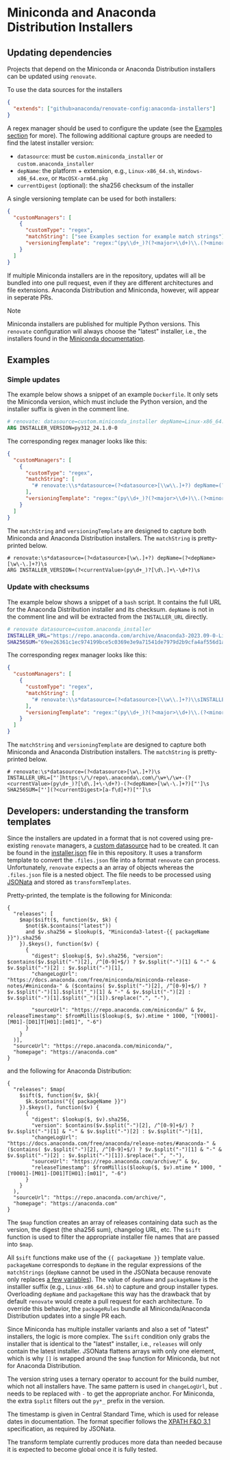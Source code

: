 # Miniconda and Anaconda Distribution Installers

## Updating dependencies

Projects that depend on the Miniconda or Anaconda Distribution installers can be updated using `renovate`.

To use the data sources for the installers

```json
{
  "extends": ["github>anaconda/renovate-config:anaconda-installers"]
}
```

A regex manager should be used to configure the update (see the [Examples section](#examples) for more).
The following additional capture groups are needed to find the latest installer version:

- `datasource`: must be `custom.miniconda_installer` or `custom.anaconda_installer`
- `depName`: the platform + extension, e.g., `Linux-x86_64.sh`, `Windows-x86_64.exe`, or `MacOSX-arm64.pkg`
- `currentDigest` (optional): the sha256 checksum of the installer

A single versioning template can be used for both installers:

```json
{
  "customManagers": [
    {
      "customType": "regex",
      "matchString": ["see Examples section for example match strings"],
      "versioningTemplate": "regex:^(py\\d+_)?(?<major>\\d+)\\.(?<minor>\\d+)(\\.(?<patch>\\d+))?(\\-(?<build>\\d+))?$"
    }
  ]
}
```

If multiple Miniconda installers are in the repository, updates will all be bundled into one pull request,
even if they are different architectures and file extensions.
Anaconda Distribution and Miniconda, however, will appear in seperate PRs.

> [!NOTE]
> Miniconda installers are published for multiple Python versions.
> This `renovate` configuration will always choose the "latest" installer,
> i.e., the installers found in the [Miniconda documentation](https://docs.anaconda.com/free/miniconda/).

## Examples

### Simple updates

The example below shows a snippet of an example `Dockerfile`.
It only sets the Miniconda version, which must include the Python version, and the installer suffix is given in the comment line.

```Dockerfile
# renovate: datasource=custom.miniconda_installer depName=Linux-x86_64.sh
ARG INSTALLER_VERSION=py312_24.1.0-0
```

The corresponding regex manager looks like this:

```json
{
  "customManagers": [
    {
      "customType": "regex",
      "matchString": [
        "# renovate:\\s*datasource=(?<datasource>[\\w\\.]+?) depName=(?<depName>[\\w\\-\\.]+?)\\sARG INSTALLER_VERSION=(?<currentValue>(py\\d+_)?[\\d\\.]+\\-\\d+?)\\s"
      ],
      "versioningTemplate": "regex:^(py\\d+_)?(?<major>\\d+)\\.(?<minor>\\d+)(\\.(?<patch>\\d+))?(\\-(?<build>\\d+))?$"
    }
  ]
}
```

The `matchString` and `versioningTemplate` are designed to capture both Miniconda and Anaconda Distribution installers.
The `matchString` is pretty-printed below.

```
# renovate:\s*datasource=(?<datasource>[\w\.]+?) depName=(?<depName>[\w\-\.]+?)\s
ARG INSTALLER_VERSION=(?<currentValue>(py\d+_)?[\d\.]+\-\d+?)\s
```

### Update with checksums

The example below shows a snippet of a `bash` script.
It contains the full URL for the Anaconda Distribution installer and its checksum.
`depName` is not in the comment line and will be extracted from the `INSTALLER_URL` directly.

```bash
# renovate datasource=custom.anaconda_installer
INSTALLER_URL="https://repo.anaconda.com/archive/Anaconda3-2023.09-0-Linux-aarch64.sh"
SHA256SUM="69ee26361c1ec974199bce5c0369e3e9a71541de7979d2b9cfa4af556d1ae0ea"
```

The corresponding regex manager looks like this:

```json
{
  "customManagers": [
    {
      "customType": "regex",
      "matchString": [
        "# renovate:\\s*datasource=(?<datasource>[\\w\\.]+?)\\sINSTALLER_URL=[\"']https:\\/\\/repo\\.anaconda\\.com\\/\\w+\\/\\w+-(?<currentValue>(py\\d+_)?[\\d\\.]+\\-\\d+?)-(?<depName>[\\w\\-\\.]+?)[\"']\\sSHA256SUM\\w*=[\"'](?<currentDigest>[a-f\\d]+?)[\"']\\s"
      ],
      "versioningTemplate": "regex:^(py\\d+_)?(?<major>\\d+)\\.(?<minor>\\d+)(\\.(?<patch>\\d+))?(\\-(?<build>\\d+))?$"
    }
  ]
}
```

The `matchString` and `versioningTemplate` are designed to capture both Miniconda and Anaconda Distribution installers.
The `matchString` is pretty-printed below.

```
# renovate:\s*datasource=(?<datasource>[\w\.]+?)\s
INSTALLER_URL=["']https:\/\/repo\.anaconda\.com\/\w+\/\w+-(?<currentValue>(py\d+_)?[\d\.]+\-\d+?)-(?<depName>[\w\-\.]+?)["']\s
SHA256SUM=["'](?<currentDigest>[a-f\d]+?)["']\s
```

## Developers: understanding the transform templates

Since the installers are updated in a format that is not covered using pre-existing `renovate` managers,
a [custom datasource](https://docs.renovatebot.com/modules/datasource/custom/) had to be created.
It can be found in the [installer.json](../installers.json) file in this repository.
It uses a transform template to convert the `.files.json` file into a format `renovate` can process.
Unfortunately, `renovate` expects a an array of objects whereas the `.files.json` file is a nested object.
The file needs to be processed using [JSONata](https://jsonata.org/) and stored as `transformTemplates`.

Pretty-printed, the template is the following for Miniconda:

```
{
  "releases": [
    $map($sift($, function($v, $k) {
      $not($k.$contains("latest"))
      and $v.sha256 = $lookup($, "Miniconda3-latest-{{ packageName }}").sha256
    }).$keys(), function($v) {
      {
        "digest": $lookup($, $v).sha256, "version": $contains($v.$split("-")[2], /^[0-9]+$/) ? $v.$split("-")[1] & "-" & $v.$split("-")[2] : $v.$split("-")[1],
        "changeLogUrl": "https://docs.anaconda.com/free/miniconda/miniconda-release-notes/#miniconda-" & ($contains( $v.$split("-")[2], /^[0-9]+$/) ? $v.$split("-")[1].$split("_")[1] & "-" & $v.$split("-")[2] : $v.$split("-")[1].$split("_")[1]).$replace(".", "-"),

        "sourceUrl": "https://repo.anaconda.com/miniconda/" & $v, releaseTimestamp": $fromMillis($lookup($, $v).mtime * 1000, "[Y0001]-[M01]-[D01]T[H01]:[m01]", "-6")
      }
    }
  )],
  "sourceUrl": "https://repo.anaconda.com/miniconda/",
  "homepage": "https://anaconda.com"
}
```

and the following for Anaconda Distribution:

```
{
  "releases": $map(
    $sift($, function($v, $k){
      $k.$contains("{{ packageName }}")
    }).$keys(), function($v) {
      {
        "digest": $lookup($, $v).sha256,
        "version": $contains($v.$split("-")[2], /^[0-9]+$/) ? $v.$split("-")[1] & "-" & $v.$split("-")[2] : $v.$split("-")[1],
        "changeLogUrl": "https://docs.anaconda.com/free/anaconda/release-notes/#anaconda-" & ($contains( $v.$split("-")[2], /^[0-9]+$/) ? $v.$split("-")[1] & "-" & $v.$split("-")[2] : $v.$split("-")[1]).$replace(".", "-"),
        "sourceUrl": "https://repo.anaconda.com/archive/" & $v,
        "releaseTimestamp": $fromMillis($lookup($, $v).mtime * 1000, "[Y0001]-[M01]-[D01]T[H01]:[m01]", "-6")
      }
    }
  ),
  "sourceUrl": "https://repo.anaconda.com/archive/",
  "homepage": "https://anaconda.com"
}
```

The `$map` function creates an array of releases containing data such as the version, the digest (the sha256 sum), changelog URL, etc.
The `$sift` function is used to filter the appropriate installer file names that are passed into `$map`.

All `$sift` functions make use of the `{{ packageName }}` template value.
`packageName` corresponds to `depName` in the regular expressions of the `matchStrings` (`depName` cannot be used in the JSONata because renovate only replaces [a few variables](https://docs.renovatebot.com/modules/datasource/custom/#usage)).
The value of `depName` and `packageName` is the installler suffix (e.g., `Linux-x86_64.sh`)
to capture and group installer types.
Overloading `depName` and `packageName` this way has the drawback that by default `renovate` would create a pull request for each architecture.
To override this behavior, the `packageRules` bundle all Miniconda/Anaconda Distribution updates into a single PR each.

Since Miniconda has multiple installer variants and also a set of "latest" installers, the logic is more complex.
The `$sift` condition only grabs the installer that is identical to the "latest" installer, i.e., `releases` will only contain the latest installer.
JSONata flattens arrays with only one element, which is why `[]` is wrapped around the `$map` function for Miniconda, but not for Anaconda Distribution.

The version string uses a ternary operator to account for the build number, which not all installers have.
The same pattern is used in `changeLogUrl`, but `.` needs to be replaced with `-` to get the appropriate anchor. For Miniconda, the extra `$split` filters out the `py*_` prefix in the version.

The timestamp is given in Central Standard Time, which is used for release dates in documentation.
The format specifier follows the [XPATH F&O 3.1](https://www.w3.org/TR/xpath-functions-31/#date-picture-string) specification, as required by JSONata.

The transform template currently produces more data than needed because it is expected to become global once it is fully tested.
